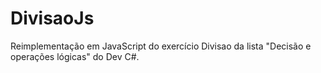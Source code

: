 # DivisaoJs
Reimplementação em JavaScript do exercício Divisao da lista "Decisão e operações lógicas" do Dev C#.
